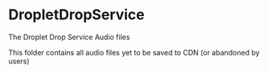 # DropletDropService
The Droplet Drop Service Audio files

This folder contains all audio files yet to be saved to CDN (or abandoned by users)
